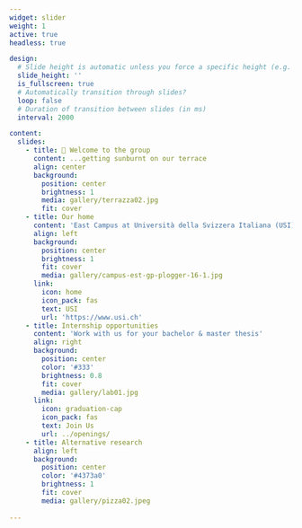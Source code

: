 ```yaml
---
widget: slider
weight: 1
active: true
headless: true

design:
  # Slide height is automatic unless you force a specific height (e.g. '400px')
  slide_height: ''
  is_fullscreen: true
  # Automatically transition through slides?
  loop: false
  # Duration of transition between slides (in ms)
  interval: 2000

content:
  slides:
    - title: 👋 Welcome to the group
      content: ...getting sunburnt on our terrace
      align: center
      background:
        position: center
        brightness: 1
        media: gallery/terrazza02.jpg
        fit: cover
    - title: Our home
      content: 'East Campus at Università della Svizzera Italiana (USI)'
      align: left
      background:
        position: center
        brightness: 1
        fit: cover
        media: gallery/campus-est-gp-plogger-16-1.jpg
      link:
        icon: home
        icon_pack: fas
        text: USI
        url: 'https://www.usi.ch'
    - title: Internship opportunities
      content: 'Work with us for your bachelor & master thesis'
      align: right
      background:
        position: center
        color: '#333'
        brightness: 0.8
        fit: cover
        media: gallery/lab01.jpg
      link:
        icon: graduation-cap
        icon_pack: fas
        text: Join Us
        url: ../openings/
    - title: Alternative research
      align: left
      background:
        position: center
        color: '#4373a0'
        brightness: 1
        fit: cover
        media: gallery/pizza02.jpeg
    
---
```

